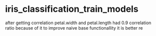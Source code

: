 # iris_classification_train_models

after getting correlation petal.width and petal.length had 0.9 correlation ratio 
because of it to improve naive base functionallity it is better re